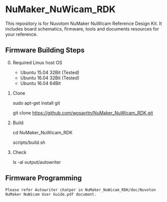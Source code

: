 # NuMaker_NuWicam_RDK

This repository is for Nuvotom NuMaker NuWicam Reference Design Kit. It includes board schematics, firmware, tools and documents resources for your reference.

## Firmware Building Steps

0. Required Linux host OS

    - Ubuntu 15.04 32Bit (Tested)
    - Ubuntu 16.04 32Bit (Tested)
    - Ubuntu 16.04 64Bit

1. Clone

    sudo apt-get install git

    git clone https://github.com/wosayttn/NuMaker_NuWicam_RDK.git

2. Build

    cd NuMaker_NuWicam_RDK
    
    scripts/build.sh

3. Check
    
    ls -al output/autowriter

## Firmware Programming

    Please refer Autowriter chatper in NuMaker_NuWicam_RDK/doc/Nuvoton NuMaker NuWicam User Guide.pdf document.
